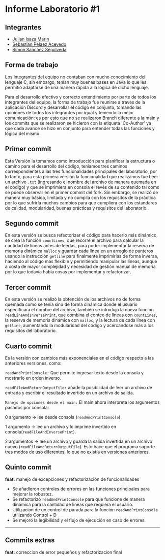 
# Informe Laboratorio #1




##                  Integrantes

- [Julian Isaza Marin](https://github.com/julianisazam)
- [Sebastian Pelaez Acevedo](https://github.com/SPelaez122)
- [Simon Sanchez Sepulveda](https://github.com/Simonsanchezs)


## Forma de trabajo
 Los integrantes del equipo no contaban con mucho conocimiento del lenguaje C, sin embargo, tenían muy buenas bases en Java lo que les permitió adaptarse de una manera rápida a la lógica de dicho lenguaje. 
 
 Para el desarrollo efectivo y correcto entendimiento por parte de todos los integrantes del equipo, la forma de trabajo fue reunirse a través de la aplicación Discord y desarrollar el código en conjunto, tomando las opiniones de todos los integrantes por igual y teniendo la mejor comunicación; es por esto que no se realizaron Branch diferente a la main y los commits que se realizaron se hicieron con la etiqueta 'Co-Author' ya que cada avance se hizo en conjunto para entender todas las funciones y lógica del mismo.

 ## Primer commit
 Esta Versión la tomamos como introducción para planificar la estructura o camino para el desarrollo del código, teníamos tres caminos correspondientes a las tres funcionalidades principales del laboratorio, por lo tanto, para esta primera versión la funcionalidad que realizamos fue Leer un archivo `.txt` (ingresando el nombre del archivo de manera quemada en el código) y que se imprimiera en consola el revés de su contenido tal como se puede observar en el primer commit del fork. Sin embargo, se realizó de manera muy básica, limitada y no cumplía con los requisitos de la práctica por lo que sufriría muchos cambios para que cumpliera con los estandares de calidad, modularidad, buenas prácticas y requisitos del laboratorio.

 ## Segundo commit
En esta versión se busca refactorizar el código para hacerlo más dinámico, se crea la función `countLines`, que recorre el archivo para calcular la cantidad de líneas antes de leerlas, para poder implementar la reserva de memoria dinámica `malloc` y guardar cada línea en un arreglo de punteros usando la instrucción `getline` para finalmente imprimirlas de forma inversa, haciendo  al código más flexible y permitiendo manipular las líneas, aunque a costa de mayor complejidad y necesidad de gestión manual de memoria por lo que todavía había cosas por implementar y refactorizar.

## Tercer commit
En esta versión se realizó la obtención de los archivos no de forma quemada como se tenía sino de forma dinámica donde el usuario especificara el nombre del archivo, también se introdujo la nueva función `readLineAndInversePrint`, que combina el conteo de líneas con `countLines`, la reserva de memoria dinámica con `malloc`, y la lectura de cada línea con `getline`, aumentando la modularidad del código y acércandose más a los requisitos del laboratorio.

## Cuarto commit
Es la versión con cambios más exponenciales en el código respecto a las anteriores versiones, como:

`readAndPrintConsole:` Que permite ingresar texto desde la consola y mostrarlo en orden inverso.

`readFileAndReturnOutputFile:` añade la posibilidad de leer un archivo de entrada y escribir el resultado invertido en un archivo de salida.

`Manejo de opciones desde el main:`
El main ahora interpreta los argumentos pasados por consola:

0 argumento → lee desde consola (`readAndPrintConsole`).

1 argumento → lee un archivo y lo imprime invertido en consola(`readFileAndInversePrint`).

2 argumentos → lee un archivo y guarda la salida invertida en un archivo nuevo (`readFileAndReturnOutputFile`).
Esto hace que el programa soporte tres modos de uso diferentes, lo que no existía en versiones anteriores.

## Quinto commit
**feat:** manejo de excepciones y refactorización de funcionalidades  
- Se añadieron controles de errores en las funciones principales para mejorar la robustez.  
- Se refactorizó `readAndPrintConsole` para que funcione de manera dinámica para la cantidad de lineas que requiera el usuario.  
- Utilizacion de un control de parada para la funcion `readAndPrintConsole` utilizando Control + D
- Se mejoró la legibilidad y el flujo de ejecución en caso de errores.  

---

## Commits extras
**feat:** correccion de error pequeños y refactorizacion final
